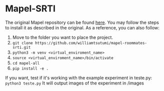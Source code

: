 
# Mapel-SRTI

The original Mapel repository can be found [here](https://github.com/szufix/mapel).
You may follow the steps to install it as described in the original.
As a reference, you can also follow:
1. Move to the folder you want to place the project.
2. `git clone https://github.com/williamtsutumi/mapel-roommates-srti.git`
3. `python3 -m venv <virtual_enviroment_name>`
4. `source <virtual_enviroment_name>/bin/activate`
5. `cd mapel-all`
6. `pip install -e .`
   
If you want, test if it's working with the example experiment in teste.py: `python3 teste.py`
It will output images of the experiment in /images
